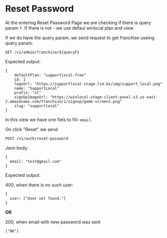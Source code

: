 # Reset Password

At the entering Reset Password Page we are checking if there is query param `f`. If there is not - we use defaul winlocal plan and view.

If we do have the query param, we send request to get franchise useing query param:

```
GET /v1/admin/franchise/${queryF}
```

Expected output:

```
{
    defaultPlan: "supportlocal-free"
    id: 1
    logoUrl: "https://supportlocal-stage.lim.bz/img/support_local.png"
    name: "SupportLocal"
    prefix: "sl"
    signUpImageUrl: "https://winlocal-stage-client-panel.s3.us-east-2.amazonaws.com/franchise/1/signup/game-screen1.png"
    slug: "supportlocal"
}
```


In this view we have one fiels to fill: `email`.

On click "Reset" we send

```
POST /v1/auth/reset-password
```

Json body: 

```
{
  email: "test@gmail.com"
}
```

Expected output:

400, when there is no such user:

```
{
  user: ["User not found."]
}
```

**OR**

200, when email with new password was sent

```
["OK"]
```
